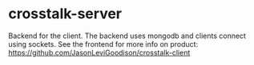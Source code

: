 # crosstalk-server
Backend for the client. The backend uses mongodb and clients connect using sockets. See the frontend for more info on product:
https://github.com/JasonLeviGoodison/crosstalk-client

